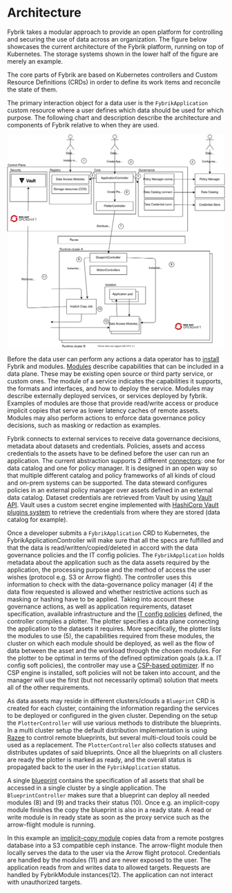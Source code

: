 # Architecture

Fybrik takes a modular approach to provide an open platform for controlling
and securing the use of data across an organization. The figure below showcases the
current architecture of the Fybrik platform, running on top of Kubernetes. 
The storage systems shown in the lower half of the figure are merely an example.

The core parts of Fybrik are based on Kubernetes controllers and Custom Resource Definitions (CRDs) in order to define its work items and reconcile the state of them.

The primary interaction object for a data user is the `FybrikApplication` custom resource where a user defines which data should be used for which purpose. The following chart and description describe the architecture and components of Fybrik relative to when they are used.

![Architecture](../static/workflow_multicluster.svg)

Before the data user can perform any actions a data operator has to [install](../get-started/quickstart.md) Fybrik and modules. 
[Modules](./modules.md) describe capabilities that can be included in a data plane.  These may be existing open source or third party service, or custom ones.  The module of a service indicates the capabilities it supports, the formats and interfaces, and how to deploy the service.  Modules may describe externally deployed services, or services deployed by fybrik.  Examples of modules are those that provide read/write access or produce implicit copies that serve as lower latency caches of remote assets. Modules may also perform actions to enforce data governance policy decisions, such as masking or redaction as examples.

Fybrik connects to external services to receive data governance decisions, metadata about datasets and credentials. Policies, assets and access credentials to the assets have to be defined before the user can run an application. The current abstraction supports 2 different [connectors](./connectors.md): one for data catalog and one for policy manager. It is designed in an open way so that multiple different catalog and policy frameworks of all kinds of cloud and on-prem systems can be supported. The data steward configures policies in an external policy manager over assets defined in an external data catalog. Dataset credentials are retrieved from Vault by using [Vault API](https://www.vaultproject.io/api). Vault uses a custom secret engine implemented with [HashiCorp Vault plugins system](./vault_plugins.md) to retrieve the credentials from where they are stored (data catalog for example).

Once a developer submits a `FybrikApplication` CRD to Kubernetes, the FybrikApplicationController will make sure that all the specs are fulfilled and that the data is read/written/copied/deleted in accord with the data governance policies and the IT config policies. The `FybrikApplication` holds metadata about the application such as the data assets required by the application, the processing purpose and the method of access the user wishes (protocol e.g. S3 or Arrow flight). 
The controller uses this information to check with the data-governance policy manager (4) if the data flow requested is allowed
and whether restrictive actions such as masking or hashing have to be applied. Taking into account these governance actions, as well as application requirements, dataset specification, available infrastructure and the [IT config policies](./config-policies.md) defined, the controller compiles a plotter. The plotter specifies a data plane connecting the application to the datasets it requires. More specifically, the plotter lists the modules to use (5), the capabilities required from these modules, the cluster on which each module should be deployed, as well as the flow of data between the asset and the workload through the chosen modules. For the plotter to be optimal in terms of the defined optimization goals (a.k.a. IT config soft policies), the controller may use a [CSP-based optimizer](./optimizer.md).  If no CSP engine is installed, soft policies will not be taken into account, and the manager will use the first (but not necessarily optimal) solution that meets all of the other requirements.

As data assets may reside in different clusters/clouds a `Blueprint` CRD is created for each cluster, containing the information regarding the services to be deployed or configured in the given cluster. Depending on the setup the `PlotterController` will use various methods to distribute the blueprints. In a multi cluster setup the default distribution implementation is using [Razee](http://razee.io) to control remote blueprints, but several multi-cloud tools
could be used as a replacement. The `PlotterController` also collects statuses and distributes
updates of said blueprints. Once all the blueprints on all clusters are ready the plotter is marked as ready, and the overall status is propagated back to the user in the `FybrikApplication` status.

A single [blueprint](../reference/crds.md#blueprint) contains the specification of all assets that shall be accessed in a single cluster by a single application.
The `BlueprintController` makes sure that a blueprint can deploy all needed modules (8) and (9) and tracks their status (10). Once e.g. an implicit-copy module finishes the copy the blueprint is also in a ready state.
A read or write module is in ready state as soon as the proxy service such as the arrow-flight module is running. 

In this example an [implicit-copy module](../reference/ddc.md) copies data from a remote postgres database into a S3 compatible ceph instance.
The arrow-flight module then locally serves the data to the user via the Arrow flight protocol. Credentials are handled by the modules (11) and are never exposed to the user. The application reads from and writes data to allowed targets. 
Requests are handled by FybrikModule instances(12). The application can not interact with unauthorized targets.

